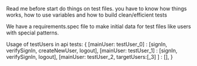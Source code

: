Read me before start do things on test files. you have to know how things works, how to use variables and how to build clean/efficient tests

We have a requirements.spec file to make initial data for test files like users with special patterns.

Usage of testUsers in api tests: {
[mainUser: testUser_0] : [signIn, verifySignIn, createNewUser, logout],
[mainUser: testUser_1] : [signIn, verifySignIn, logout],
[mainUser: testUser_2, targetUsers:[_3] ] : [],
}
